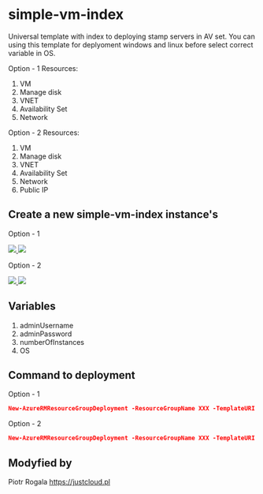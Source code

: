 # simple-vm-index

Universal template with index to deploying stamp servers in AV set. You can using this template for deplyoment windows and linux before select correct variable in OS.

Option - 1
Resources:
1. VM
2. Manage disk
3. VNET
4. Availability Set
5. Network

Option - 2
Resources:
1. VM
2. Manage disk
3. VNET
4. Availability Set
5. Network
6. Public IP

## Create a new simple-vm-index instance's
Option - 1

<a href="https://portal.azure.com/#create/Microsoft.Template/uri/https%3A%2F%2Fraw.githubusercontent.com%2FRogalaPiotr%2FJustCloudPublic%2Fmaster%2Fsimple-vm-index%2Fazuredeploy-1.json" target="_blank">
    <img src="http://azuredeploy.net/deploybutton.png"/>
</a>
<a href="http://armviz.io/#/?load=https://raw.githubusercontent.com/RogalaPiotr/JustCloudPublic/master/simple-vm-index/azuredeploy.json" target="_blank">
    <img src="http://armviz.io/visualizebutton.png"/>
</a>

Option - 2

<a href="https://portal.azure.com/#create/Microsoft.Template/uri/https%3A%2F%2Fraw.githubusercontent.com%2FRogalaPiotr%2FJustCloudPublic%2Fmaster%2Fsimple-vm-index%2Fazuredeploy-2.json" target="_blank">
    <img src="http://azuredeploy.net/deploybutton.png"/>
</a>
<a href="http://armviz.io/#/?load=https://raw.githubusercontent.com/RogalaPiotr/JustCloudPublic/master/simple-vm-index/azuredeploy.json" target="_blank">
    <img src="http://armviz.io/visualizebutton.png"/>
</a>

## Variables
1. adminUsername
2. adminPassword
3. numberOfInstances
4. OS

## Command to deployment
Option - 1
```json
New-AzureRMResourceGroupDeployment -ResourceGroupName XXX -TemplateURI "https://raw.githubusercontent.com/RogalaPiotr/JustCloudPublic/master/simple-vm-index/azuredeploy-1.json" -adminUsername XXX -adminPassword XXX -vmName XXX
```
Option - 2
```json
New-AzureRMResourceGroupDeployment -ResourceGroupName XXX -TemplateURI "https://raw.githubusercontent.com/RogalaPiotr/JustCloudPublic/master/simple-vm-index/azuredeploy-2.json" -adminUsername XXX -adminPassword XXX -vmName XXX
```

## Modyfied by
Piotr Rogala
https://justcloud.pl
